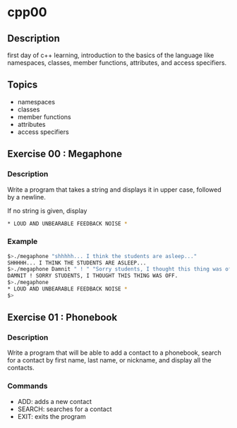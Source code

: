# cpp00

## Description

first day of c++ learning, introduction to the basics of the language like namespaces, classes, member functions, attributes, and access specifiers.

## Topics

- namespaces
- classes
- member functions
- attributes
- access specifiers

## Exercise 00 : Megaphone

### Description

Write a program that takes a string and displays it in upper case, followed by a newline.

If no string is given, display
```bash
* LOUD AND UNBEARABLE FEEDBACK NOISE *
```

### Example

```bash
$>./megaphone "shhhhh... I think the students are asleep..."
SHHHHH... I THINK THE STUDENTS ARE ASLEEP...
$>./megaphone Damnit " ! " "Sorry students, I thought this thing was off."
DAMNIT ! SORRY STUDENTS, I THOUGHT THIS THING WAS OFF.
$>./megaphone
* LOUD AND UNBEARABLE FEEDBACK NOISE *
$>
```

## Exercise 01 : Phonebook

### Description

Write a program that will be able to add a contact to a phonebook, search for a contact by first name, last name, or nickname, and display all the contacts.

### Commands

- ADD: adds a new contact
- SEARCH: searches for a contact
- EXIT: exits the program